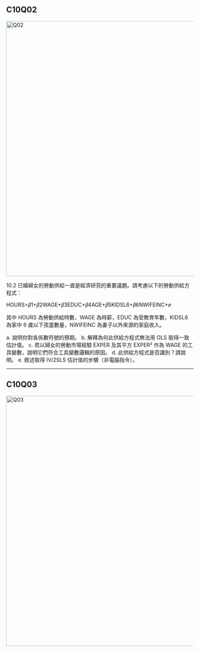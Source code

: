 ## C10Q02

<img width="685" alt="Q02" src="https://github.com/user-attachments/assets/1676bba9-4392-49df-b54d-1583829d4301" />


10.2 已婚婦女的勞動供給一直是經濟研究的重要議題。請考慮以下的勞動供給方程式：

HOURS=𝛽1+𝛽2WAGE+𝛽3EDUC+𝛽4AGE+𝛽5KIDSL6+𝛽6NWIFEINC+𝑒

其中 HOURS 為勞動供給時數，WAGE 為時薪，EDUC 為受教育年數，KIDSL6 為家中 6 歲以下孩童數量，NWIFEINC 為妻子以外來源的家庭收入。

a. 說明你對各係數符號的預期。
b. 解釋為何此供給方程式無法用 OLS 取得一致估計值。
c. 若以婦女的勞動市場經驗 EXPER 及其平方 EXPER² 作為 WAGE 的工具變數，說明它們符合工具變數邏輯的原因。
d. 此供給方程式是否識別？請說明。
e. 敘述取得 IV/2SLS 估計值的步驟（非電腦指令）。


------

## C10Q03


<img width="672" alt="Q03" src="https://github.com/user-attachments/assets/558a5121-f26f-4d96-a241-18a29b3cc33c" />








